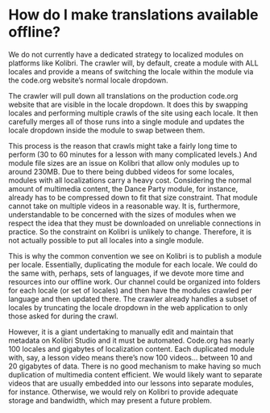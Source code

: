 # How do I make translations available offline?

We do not currently have a dedicated strategy to localized modules on platforms like Kolibri.
The crawler will, by default, create a module with ALL locales and provide a means of switching
the locale within the module via the code.org website’s normal locale dropdown.

The crawler will pull down all translations on the production code.org website that are
visible in the locale dropdown.
It does this by swapping locales and performing multiple crawls of the site using each locale.
It then carefully merges all of those runs into a single module and updates the locale
dropdown inside the module to swap between them.

This process is the reason that crawls might take a fairly long time to perform (30 to 60
minutes for a lesson with many complicated levels.)
And module file sizes are an issue on Kolibri that allow only modules up to around 230MB.
Due to there being dubbed videos for some locales, modules with all localizations carry a heavy cost.
Considering the normal amount of multimedia content, the Dance Party module, for instance,
already has to be compressed down to fit that size constraint.
That module cannot take on multiple videos in a reasonable way.
It is, furthermore, understandable to be concerned with the sizes of modules when we respect
the idea that they must be downloaded on unreliable connections in practice.
So the constraint on Kolibri is unlikely to change.
Therefore, it is not actually possible to put all locales into a single module.

This is why the common convention we see on Kolibri is to publish a module per locale.
Essentially, duplicating the module for each locale. We could do the same with, perhaps,
sets of languages, if we devote more time and resources into our offline work.
Our channel could be organized into folders for each locale (or set of locales)
and then have the modules crawled per language and then updated there.
The crawler already handles a subset of locales by truncating the locale dropdown
in the web application to only those asked for during the crawl.

However, it is a giant undertaking to manually edit and maintain that metadata on Kolibri
Studio and it must be automated.
Code.org has nearly 100 locales and gigabytes of localization content.
Each duplicated module with, say, a lesson video means there’s now 100 videos... between 10 and
20 gigabytes of data.
There is no good mechanism to make having so much duplication of multimedia content efficient.
We would likely want to separate videos that are usually embedded into our lessons into separate modules,
for instance.
Otherwise, we would rely on Kolibri to provide adequate storage and bandwidth,
which may present a future problem.

